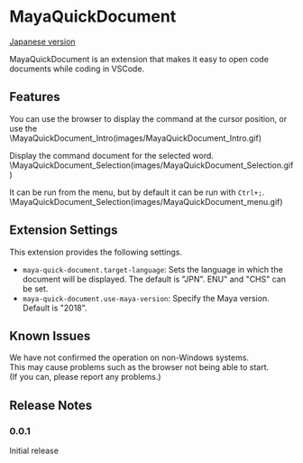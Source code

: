 # MayaQuickDocument
[Japanese version](./README_jp.md)


MayaQuickDocument is an extension that makes it easy to open code documents while coding in VSCode.

## Features
You can use the browser to display the command at the cursor position, or use the  
\MayaQuickDocument_Intro\(images/MayaQuickDocument_Intro.gif\)  

Display the command document for the selected word.  
\MayaQuickDocument_Selection\(images/MayaQuickDocument_Selection.gif\)  

It can be run from the menu, but by default it can be run with `Ctrl+;`.  
\MayaQuickDocument_Selection\(images/MayaQuickDocument_menu.gif\)  

## Extension Settings

This extension provides the following settings.

* `maya-quick-document.target-language`: Sets the language in which the document will be displayed. The default is "JPN". ENU" and "CHS" can be set.
* `maya-quick-document.use-maya-version`: Specify the Maya version. Default is "2018".

## Known Issues

We have not confirmed the operation on non-Windows systems.  
This may cause problems such as the browser not being able to start.  
(If you can, please report any problems.)

## Release Notes

### 0.0.1
Initial release
